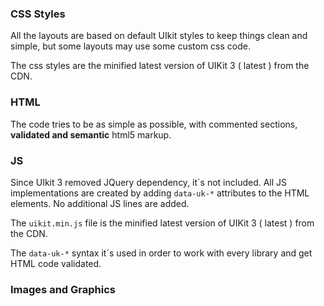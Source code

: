 ### CSS Styles

All the layouts are based on default UIkit styles to keep things clean and simple, but some layouts may use some custom css code.

The css styles are the minified latest version of UIKit 3 ( latest ) from the CDN.

### HTML
The code tries to be as simple as possible, with commented sections, <strong>validated and semantic</strong> html5 markup.

### JS

Since UIkit 3 removed JQuery dependency, it´s not included. All JS implementations are created by adding `data-uk-*` attributes to the HTML elements. No additional JS lines are added. 

The `uikit.min.js` file is the minified latest version of UIKit 3 ( latest ) from the CDN. 

The `data-uk-*` syntax it´s used in order to work with every library and get HTML code validated.

### Images and Graphics
